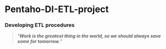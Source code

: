 # Pentaho-DI-ETL-project

### Developing ETL procedures



>*"***Work is the greatest thing in the world, so we should always save some for tomorrow.***"*
